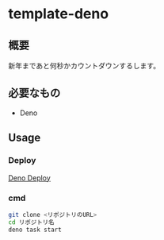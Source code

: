 # template-deno

## 概要

新年まであと何秒かカウントダウンするします。

## 必要なもの

- Deno

## Usage

### Deploy

[Deno Deploy](https://countdown-to-new-year.deno.dev/)

### cmd

```sh
git clone <リポジトリのURL>
cd リポジトリ名
deno task start
```
